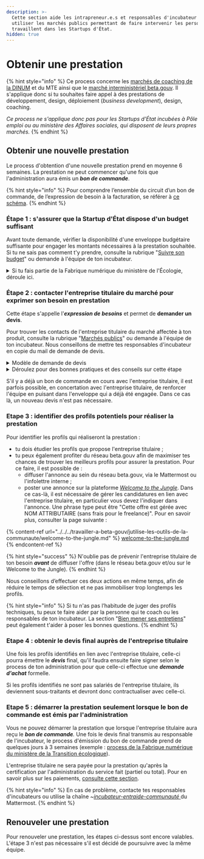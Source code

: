 ```yaml
---
description: >-
  Cette section aide les intrapreneur.e.s et responsables d'incubateur à
  utiliser les marchés publics permettant de faire intervenir les personnes qui
  travaillent dans les Startups d'État.
hidden: true
---
```


# Obtenir une prestation

{% hint style="info" %}
Ce process concerne les [marchés de coaching de la DINUM](marches-publics-beta.gouv.fr/marche-coaching.md) et du MTE ainsi que le [marché interministériel beta.gouv](marches-publics-beta.gouv.fr/marche-interministeriel-beta/). Il s'applique donc si tu souhaites faire appel à des prestations de développement, design, déploiement (_business development_), design, coaching.

_Ce process ne s'applique donc pas pour les Startups d'État incubées à Pôle emploi ou au ministère des Affaires sociales, qui disposent de leurs propres marchés._
{% endhint %}

## Obtenir une nouvelle prestation

Le process d'obtention d'une nouvelle prestation prend en moyenne 6 semaines. La prestation ne peut commencer qu'une fois que l'administration aura émis un _**bon de commande**_.

{% hint style="info" %}
Pour comprendre l’ensemble du circuit d’un bon de commande, de l’expression de besoin à la facturation, se référer à [ce schéma](https://miro.com/app/board/uXjVO-zTnXY=/).
{% endhint %}

### Étape 1 : s'assurer que la Startup d'État dispose d'un budget suffisant

Avant toute demande, vérifier la disponibilité d'une enveloppe budgétaire suffisante pour engager les montants nécessaires à la prestation souhaitée. Si tu ne sais pas comment t'y prendre, consulte la rubrique "[Suivre son budget](../../gestion-administrative/)" ou demande à l'équipe de ton incubateur.

<details>

<summary>Si tu fais partie de la Fabrique numérique du ministère de l'Écologie, déroule ici.</summary>

Pour connaitre l'état de consommation de tes conventions/budgets, [un fichier de suivi est disponible ici](https://docs.google.com/spreadsheets/d/1\_3BN-avzUNgh-DCD\_95VL0didj8QSv4CNnASsIHnwPw/edit?usp=sharing).

Bien vérifier que le fichier de suivi est bien à jour, en particulier que ton équipe présente un budget disponible suffisant.

</details>

### Étape 2 : contacter **l'entreprise titulaire du marché pour exprimer son besoin en prestation**

Cette étape s'appelle l'_**expression de besoins**_ et permet de **demander un devis**.

Pour trouver les contacts de l'entreprise titulaire du marché affectée à ton produit, consulte la rubrique "[Marchés publics](marches-publics-beta.gouv.fr)" ou demande à l'équipe de ton incubateur. Nous conseillons de mettre tes responsables d'incubateur en copie du mail de demande de devis.

<details>

<summary>Modèle de demande de devis</summary>

Bonjour,

Je travaille sur \[NOM DU PRODUIT] et nous aurions besoin d’une prestation \[DÉVELOPPEMENT/DÉPLOIEMENT/DESIGN/PRODUIT/COACHING]. Serait-il possible d’avoir une proposition ?

Plus d'infos sur le service : \[indiquer le lien vers la page de la fiche produit beta.gouv.fr/startups]

Missions : \[indiquer ici les éléments prévus dans la prestation]\
Livrable : Documentation et code source de toutes les réalisations sur la période.\
Période d'intervention souhaitée : \[mois de début] - \[date de fin]\
Montant approximatif : indiquer le montant approximatif de la prestation, ou le volume estimé du besoin\
Pourriez-vous s'il vous plaît me faire parvenir un devis pour cette prestation ?\
Merci beaucoup,

_\[Alternative : des formulaires sont à disposition pour vous aider à écrire votre demande de devis :_ [_Formulaire Prestations Produit_](https://airtable.com/shrIBKEktu3bVAd8L) _-_ [_Formulaire Prestations Coaching_](https://airtable.com/shra8F0OUtXTC4t4Z)_. Attention, ces formulaires ne sont pas forcément tenus à jour.]_

</details>

<details>

<summary>Déroulez pour des bonnes pratiques et des conseils sur cette étape</summary>

_**Indiquer les bonnes conventions/budget à imputer**_

Vous devez indiquer sur quelle budget sera payée la prestation ; le budget fait souvent l'objet d'une convention avec le sponsor. Vous devez consommer tous les crédits de la convention/budget A avant de passer à la convention/budget B. Attention, si votre demande de devis est supérieure aux restes à consommer sur la convention/budget A et que vous devez donc commencer à imputer la convention/budget B, vous devez réaliser deux demandes de devis : une qui consomme le restant de la convention/budget A et l'autre qui impute à la convention/budget B.

_Exemple_ : je fais une demande de devis de 10k euros, il me reste 1k euros sur la convention A et 20k euros sur la convention B. Je fais une première demande pour 1k euros sur la convention A et une seconde demande pour 9000 euros sur la convention B.

_**Evaluer le coût de la prestation avec les TJM, les frais et le taux de marque**_

Pour évaluer le nombre d’UO nécessaire pour la réalisation de la prestation et en cas d'intervention de profils au statut d'indépendant, vous pouvez regarder les profils envisagés pressentis et leur TJM ainsi que les frais pressentis.

Par ailleurs vous devez intégrer le taux de marque de l’attributaire. L’application de taux de marque sur les frais dépend de votre titulaire. Si vous ne les connaissez pas, demandez ces informations à votre titulaire ou à votre responsable d’incubateur.

La formule pour estimer le prix final de la prestation est alors :

* s'il y a un taux de marque sur les frais (Scopopop) : Prix attributaire = TJM \* _nb de jours + frais / (1- taux de marge attributaire)_

<!---->

* _si il n’y a pas taux de marque sur les frais (Octo, Malt, LBC, Inetum, etc) : prix attributaire = TJM \*_ nb de jours / (1- taux de marge attributaire) + frais

</details>

S'il y a déjà un bon de commande en cours avec l'entreprise titulaire, il est parfois possible, en concertation avec l'entreprise titulaire, de renforcer l'équipe en puisant dans l'enveloppe qui a déjà été engagée. Dans ce cas là, un nouveau devis n'est pas nécessaire.

### **Etape 3 : identifier des profils potentiels pour réaliser la prestation**

Pour identifier les profils qui réaliseront la prestation :

* tu dois étudier les profils que propose l'entreprise titulaire ;
* tu peux également profiter du réseau beta.gouv afin de maximiser tes chances de trouver les meilleurs profils pour assurer la prestation. Pour ce faire, il est possible de :
  * diffuser l'annonce au sein du réseau beta.gouv, via le Mattermost ou l'infolettre interne ;
  * poster une annonce sur la plateforme [_Welcome to the Jungle_](https://admin.welcometothejungle.com/). Dans ce cas-là, il est nécessaire de gérer les candidatures en lien avec l'entreprise titulaire, en particulier vous devez l'indiquer dans l'annonce. Une phrase type peut être "Cette offre est gérée avec NOM ATTRIBUTAIRE (sans frais pour le freelance)". Pour en savoir plus, consulter la page suivante :

{% content-ref url="../../../travailler-a-beta-gouv/jutilise-les-outils-de-la-communaute/welcome-to-the-jungle.md" %}
[welcome-to-the-jungle.md](../../../travailler-a-beta-gouv/jutilise-les-outils-de-la-communaute/welcome-to-the-jungle.md)
{% endcontent-ref %}

{% hint style="success" %}
N'oublie pas de prévenir l'entreprise titulaire de ton besoin _**avant**_ de diffuser l'offre (dans le réseau beta.gouv et/ou sur le Welcome to the Jungle).
{% endhint %}

Nous conseillons d’effectuer ces deux actions en même temps, afin de réduire le temps de sélection et ne pas immobiliser trop longtemps les profils.

{% hint style="info" %}
Si tu n'as pas l’habitude de juger des profils techniques, tu peux te faire aider par la personne qui te coach ou les responsables de ton incubateur. La section "[Bien mener ses entretiens](../recrutement/conseils-pour-le-recrutement.md#bien-mener-ses-entretiens)" peut également t'aider à poser les bonnes questions.
{% endhint %}

### Etape 4 : obtenir le devis final auprès de l'entreprise titulaire

Une fois les profils identifiés en lien avec l'entreprise titulaire, celle-ci pourra émettre le _**devis**_ final, qu'il faudra ensuite faire signer selon le process de ton administration pour que celle-ci effectue une _**demande d'achat**_ formelle.

Si les profils identifiés ne sont pas salariés de l'entreprise titulaire, ils deviennent sous-traitants et devront donc contractualiser avec celle-ci.

### Etape 5 : démarrer la prestation seulement lorsque le bon de commande est émis par l'administration

Vous ne pouvez démarrer la prestation que lorsque l'entreprise titulaire aura reçu le _**bon de commande**._ Une fois le devis final transmis au responsable de l'incubateur, le process d'émission du bon de commande prend de quelques jours à 3 semaines (exemple : [process de la Fabrique numérique du ministère de la Transition écologique](https://miro.com/app/board/uXjVO-zTnXY=/)).

L'entreprise titulaire ne sera payée pour la prestation qu'après la certification par l'administration du service fait (partiel ou total). Pour en savoir plus sur les paiements, [consulte cette section](la-facturation-de-a-a-z/).

{% hint style="info" %}
En cas de problème, contacte tes responsables d'incubateurs ou utilise la chaîne _\~_[_incubateur-entraide-communauté_ ](https://mattermost.incubateur.net/betagouv/channels/incubateur-help)du Mattermost.
{% endhint %}

## Renouveler une prestation

Pour renouveler une prestation, les étapes ci-dessus sont encore valables. L'étape 3 n'est pas nécessaire s'il est décidé de poursuivre avec la même équipe.
